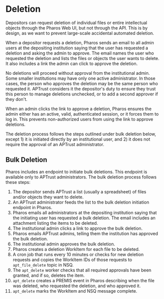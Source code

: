 # Deletion

Depositors can request deletion of individual files or entire intellectual objects through the Pharos Web UI, but not through the API. This is by design, as we want to prevent large-scale accidental automated deletion.

When a depositor requests a deletion, Pharos sends an email to all admin users at the depositing institution saying that the user has requested a deletion and asking the admin to approve. The email names the user who requested the deletion and lists the files or objects the user wants to delete. It also includes a link the admin can click to approve the deletion.

No deletions will proceed without approval from the institutional admin. Some smaller institutions may have only one active administrator. In those cases, the person who approves the deletion may be the same person who requested it. APTrust considers it the depositor's duty to ensure they trust this person to manage deletions unchecked, or to add a second approver if they don't.

When an admin clicks the link to approve a deletion, Pharos ensures the admin either has an active, valid, authenticated session, or it forces them to log in. This prevents non-authorized users from using the link to approve deletions.

The deletion process follows the steps outlined under bulk deletion below, except 1) it is initiated directly by an institutional user, and 2) it does not require the approval of an APTrust administrator.

## Bulk Deletion

Pharos includes an endpoint to initiate bulk deletions. This endpoint is available only to APTrust administrators. The bulk deletion process follows these steps:

1. The depositor sends APTrust a list (usually a spreadsheet) of files and/or objects they want to delete.
2. An APTrust administrator feeds the list to the bulk deletion initiation endpoint in Pharos.
3. Pharos emails all administrators at the depositing institution saying that the initiating user has requested a bulk deletion. The email includes an attachment listing the items to be deleted.
4. The institutional admin clicks a link to approve the bulk deletion.
5. Pharos emails APTrust admins, telling them the institution has approved the bulk deletion.
6. The institutional admin approves the bulk deletion.
7. Pharos creates a deletion WorkItem for each file to be deleted.
8. A cron job that runs every 10 minutes or checks for new deletion requests and copies the WorkItem IDs of those requests to `apt_file_delete` topic in NSQ.
9. The `apt_delete` worker checks that all required approvals have been granted, and if so, deletes the item.
10. `apt_delete` creates a PREMIS event in Pharos describing when the file was deleted, who requested the deletion, and who approved it.
11. `apt_delete` marks the WorkItem and NSQ message complete.
